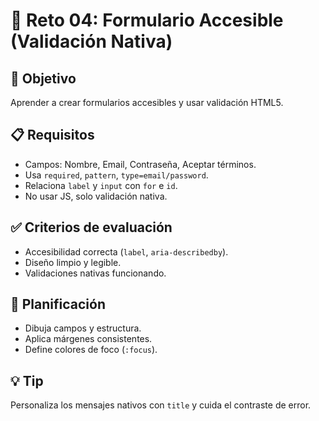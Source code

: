 # 🧩 Reto 04: Formulario Accesible (Validación Nativa)

## 🎯 Objetivo
Aprender a crear formularios accesibles y usar validación HTML5.

## 📋 Requisitos
- Campos: Nombre, Email, Contraseña, Aceptar términos.
- Usa `required`, `pattern`, `type=email/password`.
- Relaciona `label` y `input` con `for` e `id`.
- No usar JS, solo validación nativa.

## ✅ Criterios de evaluación
- Accesibilidad correcta (`label`, `aria-describedby`).
- Diseño limpio y legible.
- Validaciones nativas funcionando.

## 🧠 Planificación
- Dibuja campos y estructura.
- Aplica márgenes consistentes.
- Define colores de foco (`:focus`).

## 💡 Tip
Personaliza los mensajes nativos con `title` y cuida el contraste de error.
